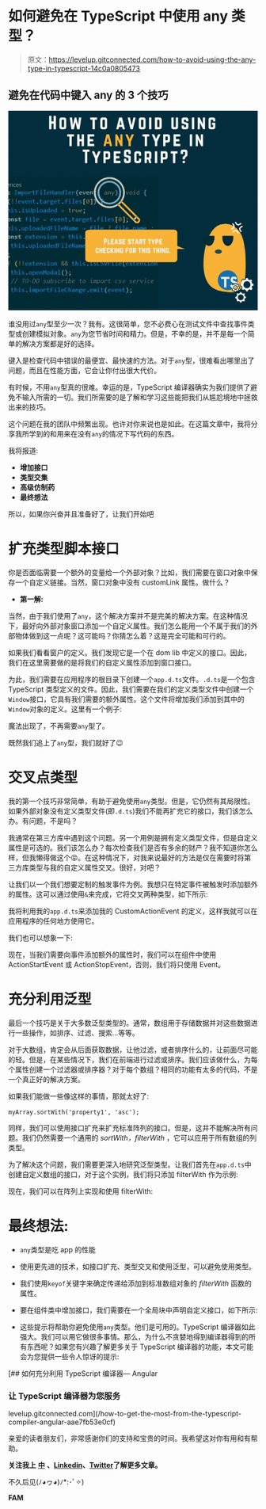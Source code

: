 # 如何避免在 TypeScript 中使用 any 类型？

> 原文：<https://levelup.gitconnected.com/how-to-avoid-using-the-any-type-in-typescript-14c0a0805473>

## 避免在代码中键入 any 的 3 个技巧

![](img/5f6d1367d3f82e36eb6016108cc10934.png)

谁没用过`any`型至少一次？我有。这很简单，您不必费心在测试文件中查找事件类型或创建模拟对象。`any`为您节省时间和精力。但是，不幸的是，并不是每一个简单的解决方案都是好的选择。

键入是检查代码中错误的最便宜、最快速的方法。对于`any`型，很难看出哪里出了问题，而且在性能方面，它会让你付出很大代价。

有时候，不用`any`型真的很难。幸运的是，TypeScript 编译器确实为我们提供了避免不输入所需的一切。我们所需要的是了解和学习这些能把我们从尴尬境地中拯救出来的技巧。

这个问题在我的团队中频繁出现。也许对你来说也是如此。在这篇文章中，我将分享我所学到的和用来在没有`any`的情况下写代码的东西。

我将报道:

*   **增加接口**
*   **类型交集**
*   **高级仿制药**
*   **最终想法**

所以，如果你兴奋并且准备好了，让我们开始吧

# 扩充类型脚本接口

你是否面临需要一个额外的变量给一个外部对象？比如，我们需要在窗口对象中保存一个自定义链接。当然，窗口对象中没有 customLink 属性。做什么？

*   **第一解:**

当然，由于我们使用了`any`，这个解决方案并不是完美的解决方案。在这种情况下，最好向外部对象窗口添加一个自定义属性。我们怎么能用一个不属于我们的外部物体做到这一点呢？这可能吗？你猜怎么着？这是完全可能和可行的。

如果我们看看窗户的定义。我们发现它是一个在 dom lib 中定义的接口。因此，我们在这里需要做的是将我们的自定义属性添加到窗口接口。

为此，我们需要在应用程序的根目录下创建一个`app.d.ts`文件。`.d.ts`是一个包含 TypeScript 类型定义的文件。因此，我们需要在我们的定义类型文件中创建一个`Window`接口，它具有我们需要的额外属性。这个文件将增加我们添加到其中的`Window`对象的定义。这里有一个例子:

魔法出现了，不再需要`any`型了。

既然我们追上了`any`型，我们就好了😉

# 交叉点类型

我的第一个技巧非常简单，有助于避免使用`any`类型。但是，它仍然有其局限性。如果外部对象没有定义类型文件(即`.d.ts`)我们不能再扩充它的接口，我们该怎么办。有问题，不是吗？

我通常在第三方库中遇到这个问题。另一个用例是拥有定义类型文件，但是自定义属性是可选的。我们该怎么办？每次检查我们是否有多余的财产？我不知道你怎么样，但我懒得做这个😝。在这种情况下，对我来说最好的方法是仅在需要时将第三方库类型与我的自定义属性交叉。很好，对吧？

让我们以一个我们想要定制的触发事件为例。我想只在特定事件被触发时添加额外的属性。这可以通过使用`&`来完成，它将交叉两种类型，如下所示:

我将利用我的`app.d.ts`来添加我的 CustomActionEvent 的定义，这样我就可以在应用程序的任何地方使用它。

我们也可以想象一下:

现在，当我们需要向事件添加额外的属性时，我们可以在组件中使用 ActionStartEvent 或 ActionStopEvent，否则，我们将只使用 Event。

# 充分利用泛型

最后一个技巧是关于大多数泛型类型的。通常，数组用于存储数据并对这些数据进行一些操作，如排序、过滤、搜索...等等。

对于大数组，肯定会从后面获取数据，让他过滤，或者排序什么的，让前面尽可能的轻。但是，在某些情况下，我们在前端进行过滤或排序。我们应该做什么，为每个属性创建一个过滤器或排序器？对于每个数组？相同的功能有太多的代码，不是一个真正好的解决方案。

如果我们能做一些像这样的事情，那就太好了:

```
myArray.sortWith('property1', 'asc');
```

同样，我们可以使用接口扩充来扩充标准阵列的接口。但是，这并不能解决所有问题。我们仍然需要一个通用的 *sortWith，filterWith* ，它可以应用于所有数组的列类型。

为了解决这个问题，我们需要更深入地研究泛型类型。让我们首先在`app.d.ts`中创建自定义数组的接口，对于这个实例，我们将只添加 filterWith 作为示例:

现在，我们可以在阵列上实现和使用 filterWith:

# 最终想法:

*   `any`类型是吃 app 的性能
*   使用更先进的技术，如接口扩充、类型交叉和使用泛型，可以避免使用类型。
*   我们使用`keyof`关键字来确定传递给添加到标准数组对象的 *filterWith* 函数的属性。
*   要在组件类中增加接口，我们需要在一个全局块中声明自定义接口，如下所示:

*   这些提示将帮助你避免使用`any`类型。他们是可用的。TypeScript 编译器如此强大。我们可以用它做很多事情。那么，为什么不贪婪地得到编译器得到的所有东西呢？如果您有兴趣了解更多关于 TypeScript 编译器的功能，本文可能会为您提供一些令人惊讶的提示:

[](/how-to-get-the-most-from-the-typescript-compiler-angular-aae7fb53e0cf) [## 如何充分利用 TypeScript 编译器— Angular

### 让 TypeScript 编译器为您服务

levelup.gitconnected.com](/how-to-get-the-most-from-the-typescript-compiler-angular-aae7fb53e0cf) 

亲爱的读者朋友们，非常感谢你们的支持和宝贵的时间。我希望这对你有用和有帮助。

**关注我上** [**中**](https://medium.com/@famzil/) **、**[**Linkedin**](https://www.linkedin.com/in/fatima-amzil-9031ba95/)**、**[**Twitter**](https://twitter.com/FatimaAMZIL9)**了解更多文章。**

不久后见(ﾉ◕ヮ◕)ﾉ*:･ﾟ✧)

**FAM**